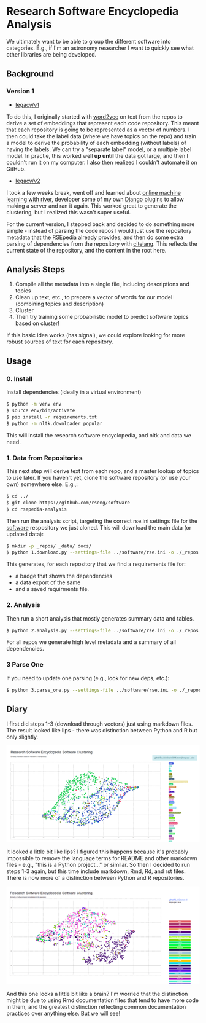 # Research Software Encyclopedia Analysis

We ultimately want to be able to group the different software into categories.
E.g., if I'm an astronomy researcher I want to quickly see what other libraries
are being developed. 

## Background

### Version 1

- [legacy/v1](legacy/v1)

To do this, I originally started with [word2vec](https://radimrehurek.com/gensim/models/word2vec.html) on text from the repos
to derive a set of embeddings that represent each code repository.
This meant that each repository is going to be represented as a vector of numbers.
I then could take the label data (where we have topics on the repo) and
train a model to derive the probability of each embedding (without labels) of having
the labels. We can try a "separate label" model, or a multiple label model.
In practie, this worked well **up until** the data got large, and then I couldn't run
it on my computer. I also then realized I couldn't automate it on GitHub.

- [legacy/v2](legacy/v2)

I took a few weeks break, went off and learned about [online machine learning with river](https://riverml.xyz/latest/),
developer some of my own [Django plugins](https://vsoch.github.io/django-river-ml/) to allow 
making a server and ran it again. This worked great to generate the clustering, but I realized this wasn't super useful.

For the current version, I stepped back and decided to do something more simple - instead of parsing the code repos
I would just use the repository metadata that the RSEpedia already provides, and then do some extra parsing of dependencies
from the repository with [citelang](https://github.com/vsoch/citelang). This reflects the current state of the repository,
and the content in the root here.

## Analysis Steps

1. Compile all the metadata into a single file, including descriptions and topics
2. Clean up text, etc., to prepare a vector of words for our model (combining topics and description)
3. Cluster
4. Then try training some probabilistic model to predict software topics based on cluster!

If this basic idea works (has signal), we could explore looking for more robust sources of text for each repository.

## Usage

### 0. Install

Install dependencies (ideally in a virtual environment)

```bash
$ python -m venv env
$ source env/bin/activate
$ pip install -r requirements.txt
$ python -m nltk.downloader popular
```

This will install the research software encyclopedia, and nltk
and data we need.

### 1. Data from Repositories

This next step will derive text from each repo, and a master lookup of topics
to use later. If you haven't yet, clone the software repository (or use your own)
somewhere else. E.g.,:

```bash
$ cd ../
$ git clone https://github.com/rseng/software
$ cd rsepedia-analysis
```

Then run the analysis script, targeting the correct rse.ini settings file
for the [software](https://github.com/rseng/software) respository we
just cloned. This will download the main data (or updated data):

```bash
$ mkdir -p _repos/ _data/ docs/
$ python 1.download.py --settings-file ../software/rse.ini -o ./_repos
```

This generates, for each repository that we find a requirements file for:

 - a badge that shows the dependencies
 - a data export of the same
 - and a saved requirments file.
 
### 2. Analysis

Then run a short analysis that mostly generates summary data and tables.

```bash
$ python 2.analysis.py --settings-file ../software/rse.ini -o ./_repos
```

For all repos we generate high level metadata and a summary of all dependencies.

### 3 Parse One

If you need to update one parsing (e.g., look for new deps, etc.):

```bash
$ python 3.parse_one.py --settings-file ../software/rse.ini -o ./_repos github/hpcng/singularity
```


## Diary

I first did steps 1-3 (download through vectors) just using markdown files. The result looked like lips -
there was distinction between Python and R but only slightly.

![docs/img/md-only-lips.png](docs/img/md-only-lips.png)

It looked a little bit like lips? I figured this happens because it's probably impossible to remove the language terms for README and other
markdown files - e.g., "this is a Python project..." or similar. So then I decided to run steps 1-3 again,
but this time include markdown, Rmd, Rd, and rst files. There is now more of a distinction between Python and R
repositories.

![docs/img/md-plus-others-brain.png](docs/img/md-plus-others-brain.png)

And this one looks a little bit like a brain? I'm worried that the distinction might be due to using
Rmd documentation files that tend to have more code in them, and the greatest distinction reflecting
common documentation practices over anything else. But we will see!

